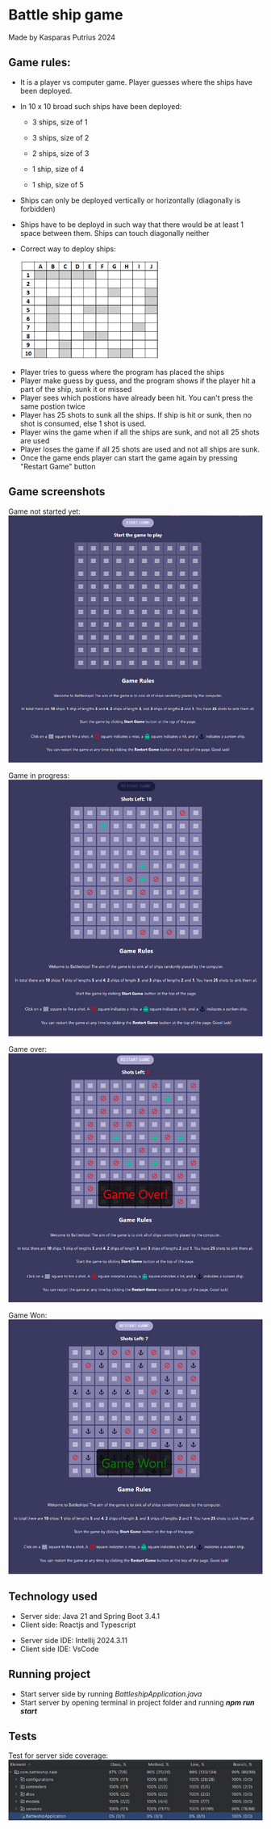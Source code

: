 # Battle ship game

Made by Kasparas Putrius 2024

## Game rules:

- It is a player vs computer game. Player guesses where the ships have been deployed.
- In 10 x 10 broad such ships have been deployed:

  - 3 ships, size of 1

  - 3 ships, size of 2
  - 2 ships, size of 3
  - 1 ship, size of 4
  - 1 ship, size of 5

* Ships can only be deployed vertically or horizontally (diagonally is forbidden)
* Ships have to be deployd in such way that there would be at least 1 space between them. Ships can touch diagonally neither
* Correct way to deploy ships:

  ![alt text](correctDeployment.png)

- Player tries to guess where the program has placed the ships
- Player make guess by guess, and the program shows if the player hit a part of the ship, sunk it or missed
- Player sees which postions have already been hit. You can't press the same postion twice
- Player has 25 shots to sunk all the ships. If ship is hit or sunk, then no shot is consumed, else 1 shot is used.
- Player wins the game when if all the ships are sunk, and not all 25 shots are used
- Player loses the game if all 25 shots are used and not all ships are sunk.
- Once the game ends player can start the game again by pressing "Restart Game" button

## Game screenshots

Game not started yet:
![alt text](notStartedGame.png)

Game in progress:
![alt text](gameInProfress.png)

Game over:
![alt text](GameOver.png)

Game Won:
![alt text](GameWon.png)

## Technology used

- Server side: Java 21 and Spring Boot 3.4.1
- Client side: Reactjs and Typescript

* Server side IDE: Intellij 2024.3.11
* Client side IDE: VsCode

## Running project

- Start server side by running _BattleshipApplication.java_
- Start server by opening terminal in project folder and running **_npm run start_**

## Tests

Test for server side coverage:
![alt text](testCoverage.png)
